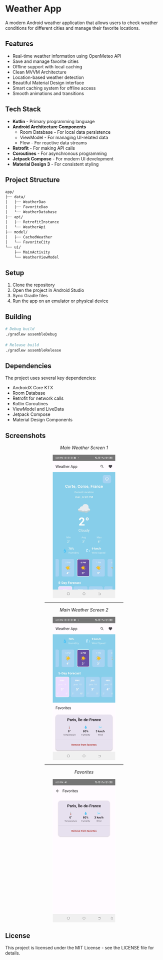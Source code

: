 # Weather App

A modern Android weather application that allows users to check weather conditions for different cities and manage their favorite locations.

## Features

- Real-time weather information using OpenMeteo API
- Save and manage favorite cities
- Offline support with local caching
- Clean MVVM Architecture
- Location-based weather detection
- Beautiful Material Design interface
- Smart caching system for offline access
- Smooth animations and transitions

## Tech Stack

- **Kotlin** - Primary programming language
- **Android Architecture Components**
  - Room Database - For local data persistence
  - ViewModel - For managing UI-related data
  - Flow - For reactive data streams
- **Retrofit** - For making API calls
- **Coroutines** - For asynchronous programming
- **Jetpack Compose** - For modern UI development
- **Material Design 3** - For consistent styling

## Project Structure

```
app/
├── data/
│   ├── WeatherDao
│   ├── FavoriteDao
│   └── WeatherDatabase
├── api/
│   ├── RetrofitInstance
│   └── WeatherApi
├── model/
│   ├── CachedWeather
│   └── FavoriteCity
└── ui/
    ├── MainActivity
    └── WeatherViewModel
```

## Setup

1. Clone the repository
2. Open the project in Android Studio
3. Sync Gradle files
4. Run the app on an emulator or physical device

## Building

```bash
# Debug build
./gradlew assembleDebug

# Release build
./gradlew assembleRelease
```

## Dependencies

The project uses several key dependencies:

- AndroidX Core KTX
- Room Database
- Retrofit for network calls
- Kotlin Coroutines
- ViewModel and LiveData
- Jetpack Compose
- Material Design Components

## Screenshots

<p align="center">
<em>Main Weather Screen 1</em>
</p>
<p align="center">
    <img src="imagesReadMe/image1.jpg" width="200" alt="Weather Details 1" style="margin: auto; display: block; margin-top: 10px; margin-bottom: 10px;">
</p>

<hr width="50%" style="margin: auto;"/>

<p align="center">
<em>Main Weather Screen 2</em>
</p>
<p align="center">
    <img src="imagesReadMe/image2.jpg" width="200" alt="Weather Details" style="margin: auto; display: block; margin-top: 10px; margin-bottom: 10px;">
</p>

<hr width="50%" style="margin: auto;"/>

<p align="center">
<em>Favorites</em>
</p>
<p align="center">
    <img src="imagesReadMe/image3.jpg" width="200" alt="Weather Details" style="margin: auto; display: block; margin-top: 10px; margin-bottom: 10px;">
</p>

## License

This project is licensed under the MIT License - see the LICENSE file for details.

